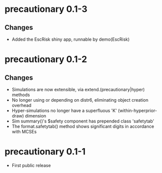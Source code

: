 # precautionary 0.1-3

## Changes

* Added the EscRisk shiny app, runnable by demo(EscRisk)

# precautionary 0.1-2

## Changes

* Simulations are now extensible, via extend.(precautionary|hyper) methods
* No longer using or depending on distr6, eliminating object creation overhead
* Hyper-simulations no longer have a superfluous 'K' (within-hyperprior-draw) dimension
* Sim summary()'s $safety component has prepended class 'safetytab'
* The format.safetytab() method shows significant digits in accordance with MCSEs

# precautionary 0.1-1

* First public release
